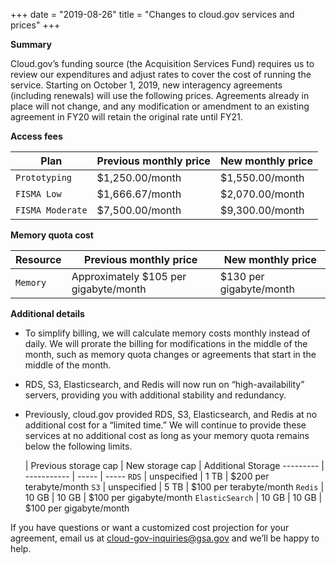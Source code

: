 +++
date = "2019-08-26"
title = "Changes to cloud.gov services and prices" 
+++


**Summary**

Cloud.gov’s funding source (the Acquisition Services Fund) requires us to review our expenditures and adjust rates to cover the cost of running the service. Starting on October 1, 2019, new interagency agreements (including renewals) will use the following prices. Agreements already in place will not change, and any modification or amendment to an existing agreement in FY20 will retain the original rate until FY21.

**Access fees**

Plan  | Previous monthly price | New monthly price  |
--------- | ----------- | -----
`Prototyping` | $1,250.00/month |  $1,550.00/month |
`FISMA Low` | $1,666.67/month |  $2,070.00/month | 
`FISMA Moderate` | $7,500.00/month |  $9,300.00/month |


**Memory quota cost**

Resource  | Previous monthly price | New monthly price  |
--------- | ----------- | -----
`Memory` | Approximately $105 per gigabyte/month |  $130 per gigabyte/month |


**Additional details**

- To simplify billing, we will calculate memory costs monthly instead of daily. We will prorate the billing for modifications in the middle of the month, such as memory quota changes or agreements that start in the middle of the month.

- RDS, S3, Elasticsearch, and Redis will now run on “high-availability” servers, providing you with additional stability and redundancy.

- Previously, cloud.gov provided RDS, S3, Elasticsearch, and Redis at no additional cost for a “limited time.” We will continue to provide these services at no additional cost as long as your memory quota remains below the following limits. 


     | Previous storage cap | New storage cap | Additional Storage
  --------- | ----------- | ----- | -----
  `RDS` | unspecified |  1 TB | $200 per terabyte/month
  `S3` | unspecified |  5 TB | $100 per terabyte/month
  `Redis` | 10 GB |  10 GB | $100 per gigabyte/month
  `ElasticSearch` | 10 GB | 10 GB |  $100 per gigabyte/month

If you have questions or want a customized cost projection for your agreement, email us at cloud-gov-inquiries@gsa.gov and we’ll be happy to help.
